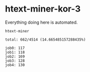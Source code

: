 # htext-miner-kor-3

Everything doing here is automated.

```
htext-miner

total: 662/4514 (14.665485157288435%)

job0: 117
job1: 118
job2: 169
job3: 128
job4: 130
```